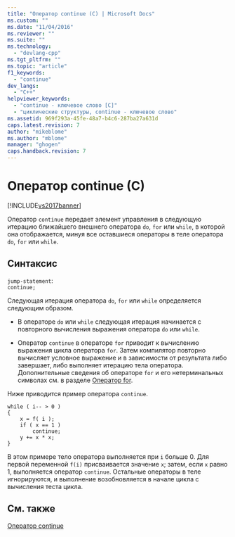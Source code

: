 ```yaml
---
title: "Оператор continue (C) | Microsoft Docs"
ms.custom: ""
ms.date: "11/04/2016"
ms.reviewer: ""
ms.suite: ""
ms.technology: 
  - "devlang-cpp"
ms.tgt_pltfrm: ""
ms.topic: "article"
f1_keywords: 
  - "continue"
dev_langs: 
  - "C++"
helpviewer_keywords: 
  - "continue - ключевое слово [C]"
  - "циклические структуры, continue - ключевое слово"
ms.assetid: 969f293a-45fe-48a7-b4c6-287ba27a631d
caps.latest.revision: 7
author: "mikeblome"
ms.author: "mblome"
manager: "ghogen"
caps.handback.revision: 7
---
```

# Оператор continue (C)
[!INCLUDE[vs2017banner](../assembler/inline/includes/vs2017banner.md)]

Оператор `continue` передает элемент управления в следующую итерацию ближайшего внешнего оператора `do`, `for` или `while`, в которой она отображается, минуя все оставшиеся операторы в теле оператора `do`, `for` или `while`.  
  
## Синтаксис  
 `jump-statement`:  
 `continue;`  
  
 Следующая итерация оператора `do`, `for` или `while` определяется следующим образом.  
  
-   В операторе `do` или `while` следующая итерация начинается с повторного вычисления выражения оператора `do` или `while`.  
  
-   Оператор `continue` в операторе `for` приводит к вычислению выражения цикла оператора `for`.  Затем компилятор повторно вычисляет условное выражение и в зависимости от результата либо завершает, либо выполняет итерацию тела оператора.  Дополнительные сведения об операторе `for` и его нетерминальных символах см. в разделе [Оператор for](../c-language/for-statement-c.md).  
  
 Ниже приводится пример оператора `continue`.  
  
```  
while ( i-- > 0 )   
{  
    x = f( i );  
    if ( x == 1 )  
        continue;  
    y += x * x;  
}  
```  
  
 В этом примере тело оператора выполняется при `i` больше 0.  Для первой переменной `f(i)` присваивается значение `x`; затем, если `x` равно 1, выполняется оператор `continue`.  Остальные операторы в теле игнорируются, и выполнение возобновляется в начале цикла с вычисления теста цикла.  
  
## См. также  
 [Оператор continue](../cpp/continue-statement-cpp.md)
